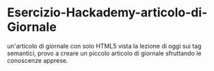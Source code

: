 # Esercizio-Hackademy-articolo-di-Giornale
un'articolo di giornale con solo HTML5 
vista la lezione di oggi sui tag semantici, provo a creare un piccolo articolo di giornale sfruttando le conoscenze apprese.
